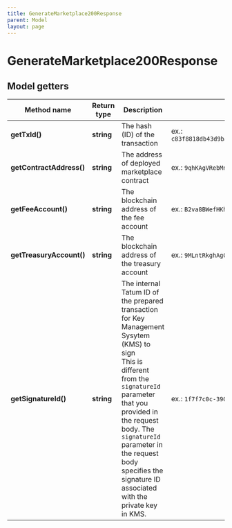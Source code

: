 ```yaml
---
title: GenerateMarketplace200Response
parent: Model
layout: page
---
```


# GenerateMarketplace200Response

## Model getters

Method name | Return type | Description | Notes
------------ | ------------- | ------------- | -------------
**getTxId()** | **string** | The hash (ID) of the transaction | ex.: `c83f8818db43d9ba4accfe454aa44fc33123d47a4f89d47b314d6748eb0e9bc9`
**getContractAddress()** | **string** | The address of deployed marketplace contract | ex.: `9qhKAgVRebMnjVM4AHdHcseYQG47Mns3U8e7dRz24kg5`
**getFeeAccount()** | **string** | The blockchain address of the fee account | ex.: `B2va8BWefHKhKnejxiKxLxWYbpzwJWPsNGzEPCiYHQDH`
**getTreasuryAccount()** | **string** | The blockchain address of the treasury account | ex.: `9MLntRkghAgC7ZR1RQouE9EkXwjTfZxbi9nBziofPTjM`
**getSignatureId()** | **string** | The internal Tatum ID of the prepared transaction for Key Management Sysytem (KMS) to sign<br/>This is different from the <code>signatureId</code> parameter that you provided in the request body. The <code>signatureId</code> parameter in the request body specifies the signature ID associated with the private key in KMS. | ex.: `1f7f7c0c-3906-4aa1-9dfe-4b67c43918f6`

